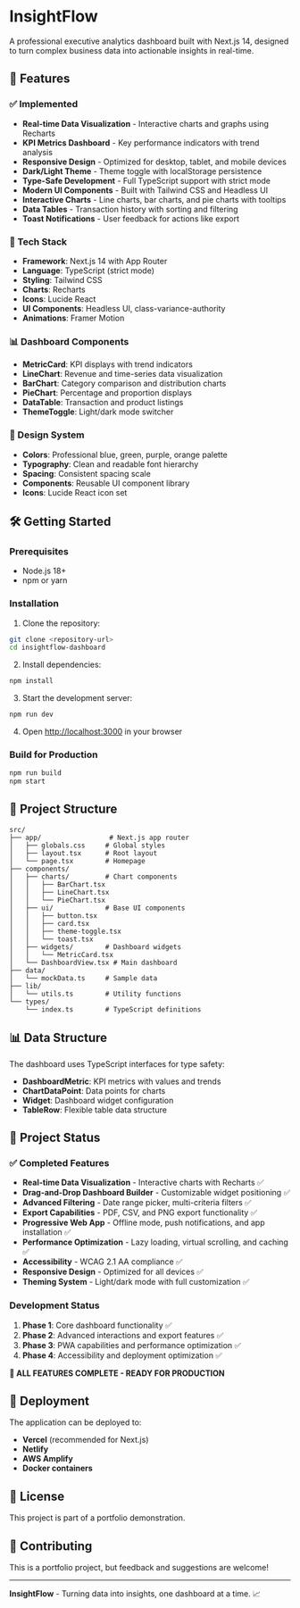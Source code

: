 # InsightFlow

A professional executive analytics dashboard built with Next.js 14, designed to turn complex business data into actionable insights in real-time.

## 🚀 Features

### ✅ Implemented

- **Real-time Data Visualization** - Interactive charts and graphs using Recharts
- **KPI Metrics Dashboard** - Key performance indicators with trend analysis
- **Responsive Design** - Optimized for desktop, tablet, and mobile devices
- **Dark/Light Theme** - Theme toggle with localStorage persistence
- **Type-Safe Development** - Full TypeScript support with strict mode
- **Modern UI Components** - Built with Tailwind CSS and Headless UI
- **Interactive Charts** - Line charts, bar charts, and pie charts with tooltips
- **Data Tables** - Transaction history with sorting and filtering
- **Toast Notifications** - User feedback for actions like export

### 🔧 Tech Stack

- **Framework**: Next.js 14 with App Router
- **Language**: TypeScript (strict mode)
- **Styling**: Tailwind CSS
- **Charts**: Recharts
- **Icons**: Lucide React
- **UI Components**: Headless UI, class-variance-authority
- **Animations**: Framer Motion

### 📊 Dashboard Components

- **MetricCard**: KPI displays with trend indicators
- **LineChart**: Revenue and time-series data visualization
- **BarChart**: Category comparison and distribution charts
- **PieChart**: Percentage and proportion displays
- **DataTable**: Transaction and product listings
- **ThemeToggle**: Light/dark mode switcher

### 🎨 Design System

- **Colors**: Professional blue, green, purple, orange palette
- **Typography**: Clean and readable font hierarchy
- **Spacing**: Consistent spacing scale
- **Components**: Reusable UI component library
- **Icons**: Lucide React icon set

## 🛠️ Getting Started

### Prerequisites

- Node.js 18+
- npm or yarn

### Installation

1. Clone the repository:

```bash
git clone <repository-url>
cd insightflow-dashboard
```

2. Install dependencies:

```bash
npm install
```

3. Start the development server:

```bash
npm run dev
```

4. Open [http://localhost:3000](http://localhost:3000) in your browser

### Build for Production

```bash
npm run build
npm start
```

## 📁 Project Structure

```
src/
├── app/                 # Next.js app router
│   ├── globals.css     # Global styles
│   ├── layout.tsx      # Root layout
│   └── page.tsx        # Homepage
├── components/
│   ├── charts/         # Chart components
│   │   ├── BarChart.tsx
│   │   ├── LineChart.tsx
│   │   └── PieChart.tsx
│   ├── ui/             # Base UI components
│   │   ├── button.tsx
│   │   ├── card.tsx
│   │   ├── theme-toggle.tsx
│   │   └── toast.tsx
│   ├── widgets/        # Dashboard widgets
│   │   └── MetricCard.tsx
│   └── DashboardView.tsx # Main dashboard
├── data/
│   └── mockData.ts     # Sample data
├── lib/
│   └── utils.ts        # Utility functions
└── types/
    └── index.ts        # TypeScript definitions
```

## 📊 Data Structure

The dashboard uses TypeScript interfaces for type safety:

- **DashboardMetric**: KPI metrics with values and trends
- **ChartDataPoint**: Data points for charts
- **Widget**: Dashboard widget configuration
- **TableRow**: Flexible table data structure

## 🎯 Project Status

### ✅ Completed Features

- **Real-time Data Visualization** - Interactive charts with Recharts ✅
- **Drag-and-Drop Dashboard Builder** - Customizable widget positioning ✅
- **Advanced Filtering** - Date range picker, multi-criteria filters ✅
- **Export Capabilities** - PDF, CSV, and PNG export functionality ✅
- **Progressive Web App** - Offline mode, push notifications, and app installation ✅
- **Performance Optimization** - Lazy loading, virtual scrolling, and caching ✅
- **Accessibility** - WCAG 2.1 AA compliance ✅
- **Responsive Design** - Optimized for all devices ✅
- **Theming System** - Light/dark mode with full customization ✅

### Development Status

1. **Phase 1**: Core dashboard functionality ✅
2. **Phase 2**: Advanced interactions and export features ✅
3. **Phase 3**: PWA capabilities and performance optimization ✅
4. **Phase 4**: Accessibility and deployment optimization ✅

**🎉 ALL FEATURES COMPLETE - READY FOR PRODUCTION**

## 🚀 Deployment

The application can be deployed to:

- **Vercel** (recommended for Next.js)
- **Netlify**
- **AWS Amplify**
- **Docker containers**

## 📝 License

This project is part of a portfolio demonstration.

## 🤝 Contributing

This is a portfolio project, but feedback and suggestions are welcome!

---

**InsightFlow** - Turning data into insights, one dashboard at a time. 📈
